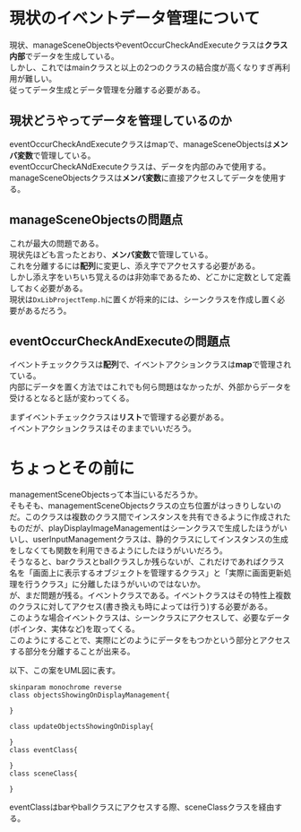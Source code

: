 # 現状のイベントデータ管理について
現状、manageSceneObjectsやeventOccurCheckAndExecuteクラスは**クラス内部**でデータを生成している。  
しかし、これではmainクラスと以上の2つのクラスの結合度が高くなりすぎ再利用が難しい。  
従ってデータ生成とデータ管理を分離する必要がある。
## 現状どうやってデータを管理しているのか
eventOccurCheckAndExecuteクラスはmapで、manageSceneObjectsは**メンバ変数**で管理している。  
eventOccurCheckANdExecuteクラスは、データを内部のみで使用する。manageSceneObjectsクラスは**メンバ変数**に直接アクセスしてデータを使用する。  
## manageSceneObjectsの問題点
これが最大の問題である。  
現状先ほども言ったとおり、**メンバ変数**で管理している。  
これを分離するには**配列**に変更し、添え字でアクセスする必要がある。  
しかし添え字をいちいち覚えるのは非効率であるため、どこかに定数として定義しておく必要がある。  
現状は``DxLibProjectTemp.h``に置くが将来的には、シーンクラスを作成し置く必要があるだろう。  

## eventOccurCheckAndExecuteの問題点
イベントチェッククラスは**配列**で、イベントアクションクラスは**map**で管理されている。  
内部にデータを置く方法ではこれでも何ら問題はなかったが、外部からデータを受けるとなると話が変わってくる。  

まずイベントチェッククラスは**リスト**で管理する必要がある。  
イベントアクションクラスはそのままでいいだろう。  
# ちょっとその前に
managementSceneObjectsって本当にいるだろうか。  
そもそも、managementSceneObjectsクラスの立ち位置がはっきりしないのだ。このクラスは複数のクラス間でインスタンスを共有できるように作成されたものだが、playDisplayImageManagementはシーンクラスで生成したほうがいいし、userInputManagementクラスは、静的クラスにしてインスタンスの生成をしなくても関数を利用できるようにしたほうがいいだろう。  
そうなると、barクラスとballクラスしか残らないが、これだけであればクラス名を「画面上に表示するオブジェクトを管理するクラス」と「実際に画面更新処理を行うクラス」に分離したほうがいいのではないか。  
が、まだ問題が残る。イベントクラスである。イベントクラスはその特性上複数のクラスに対してアクセス(書き換えも時によっては行う)する必要がある。  
このような場合イベントクラスは、シーンクラスにアクセスして、必要なデータ(ポインタ、実体など)を取ってくる。  
このようにすることで、実際にどのようにデータをもつかという部分とアクセスする部分を分離することが出来る。  

以下、この案をUML図に表す。  
~~~plantuml
skinparam monochrome reverse
class objectsShowingOnDisplayManagement{

}

class updateObjectsShowingOnDisplay{

}
class eventClass{

}
class sceneClass{

}
~~~
eventClassはbarやballクラスにアクセスする際、sceneClassクラスを経由する。
